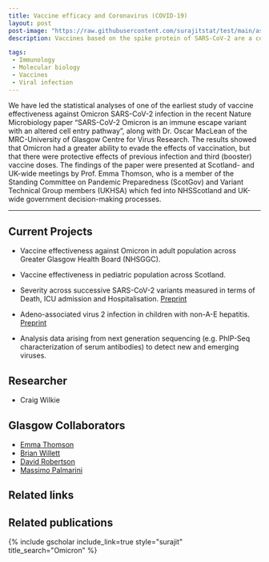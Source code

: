 ```yaml
---
title: Vaccine efficacy and Coronavirus (COVID-19) 
layout: post
post-image: "https://raw.githubusercontent.com/surajitstat/test/main/assets/images/vaccine.png"
description: Vaccines based on the spike protein of SARS-CoV-2 are a cornerstone of the public health response to COVID-19. The emergence of hypermutated, increasingly transmissible variants of concern (VOCs) threaten this strategy. We study the real-world vaccine effectiveness of Oxford/AstraZeneca (ChAdOx1), Pfizer BioNTech (BNT162b2)  and Moderna (mRNA-1273). that was partially restored along with the effectiveness of  booster vaccination. 

tags:
 - Immunology
 - Molecular biology
 - Vaccines
 - Viral infection
---
```


We have led the statistical analyses of one of the earliest study of vaccine effectiveness  against Omicron SARS-CoV-2 infection in the recent Nature Microbiology paper “SARS-CoV-2 Omicron is an immune escape variant with an altered cell entry pathway”, along with Dr. Oscar MacLean of the MRC-University of Glasgow Centre for Virus Research. The results showed that Omicron had a greater ability to evade the effects of vaccination, but that there were protective effects of previous infection and third (booster) vaccine doses. The findings of the paper were presented at Scotland- and UK-wide meetings by Prof. Emma Thomson, who is a member of the Standing Committee on Pandemic Preparedness (ScotGov)  and Variant Technical Group members (UKHSA)  which fed into NHSScotland and UK-wide government decision-making processes.

---



## Current Projects

 - Vaccine effectiveness against Omicron in adult population across Greater Glasgow Health Board (NHSGGC). 
 - Vaccine effectiveness in pediatric population across Scotland.  
 - Severity across successive SARS-CoV-2 variants measured in terms of Death, ICU admission and Hospitalisation.   [Preprint](https://www.medrxiv.org/content/10.1101/2022.03.24.22272915v2)
 
 - Adeno-associated virus 2 infection in children with non-A-E hepatitis. [Preprint](https://www.medrxiv.org/content/10.1101/2022.07.19.22277425v1)
 - Analysis data arising from next generation sequencing (e.g. PhIP-Seq characterization of serum antibodies) to detect new and emerging viruses.


## Researcher
<!--{% include people Name='Craig' %}
-->
 - Craig Wilkie
  
## Glasgow Collaborators

<!--{% include people Name='Emma;Brian;David;Massimo' %}
-->
 - [Emma Thomson
](https://www.gla.ac.uk/schools/infectionimmunity/staff/emmathomson/)
 - [Brian Willett
](https://www.gla.ac.uk/schools/infectionimmunity/staff/brianwillett/)
 - [David Robertson](https://www.gla.ac.uk/schools/infectionimmunity/staff/davidrobertson/)
 - [Massimo Palmarini](https://www.gla.ac.uk/schools/infectionimmunity/staff/massimopalmarini/)

## Related links

## Related publications 
{% include gscholar include_link=true style="surajit" title_search="Omicron" %}
